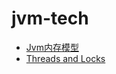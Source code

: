 # jvm-tech

- [Jvm内存模型](http://ifeve.com/java-memory-model-6/)
- [Threads and Locks](https://docs.oracle.com/javase/specs/jls/se7/html/jls-17.html#jls-17.4)
